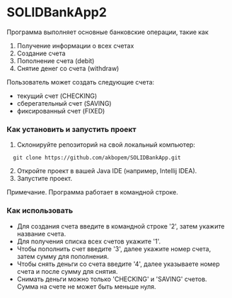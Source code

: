 # SOLIDBankApp2

Программа выполняет основные банковские операции, такие как 
1. Получение информации о всех счетах
2. Создание счета
3. Пополнение счета (debit)
4. Снятие денег со счета (withdraw)

Пользователь может создать следующие счета:
  * текущий счет (CHECKING)
  * сберегательный счет (SAVING)
  * фиксированный счет (FIXED)

### Как установить и запустить проект

1. Склонируйте репозиторий на свой локальный компьютер:
```
  git clone https://github.com/akbopem/SOLIDBankApp.git
```
2. Откройте проект в вашей Java IDE (например, Intellij IDEA).
3. Запустите проект.

Примечание. Программа работает в командной строке.

### Как использовать
* Для создания счета введите в командной строке '2', затем укажите название счета.
* Для получения списка всех счетов укажите '1'.
* Чтобы пополнить счет введите '3', далее укажите номер счета, затем сумму для пополнения.
* Чтобы снять деньги со счета введите '4', далее указываете номер счета и после сумму для снятия.
* Снимать деньги можно только 'CHECKING' и 'SAVING' счетов. Сумма на счете не может быть меньше нуля.

